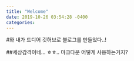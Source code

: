 ```yaml
---
title: "Welcome"
date: 2019-10-26 03:54:28 -0400
categories: 
---
```


#와 내가 드디어 깃허브로 블로그를 만들었다..!

##세상감격이네...
ㅎㅎ.. 마크다운 어떻게 사용하는거지? 
